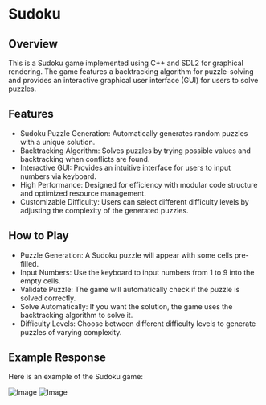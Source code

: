 # **Sudoku**

## **Overview**
This is a Sudoku game implemented using C++ and SDL2 for graphical rendering. The game features a backtracking algorithm for puzzle-solving and provides an interactive graphical user interface (GUI) for users to solve puzzles.

## **Features**
- Sudoku Puzzle Generation: Automatically generates random puzzles with a unique solution.
- Backtracking Algorithm: Solves puzzles by trying possible values and backtracking when conflicts are found.
- Interactive GUI: Provides an intuitive interface for users to input numbers via keyboard.
- High Performance: Designed for efficiency with modular code structure and optimized resource management.
- Customizable Difficulty: Users can select different difficulty levels by adjusting the complexity of the generated puzzles.

## **How to Play**
- Puzzle Generation: A Sudoku puzzle will appear with some cells pre-filled.
- Input Numbers: Use the keyboard to input numbers from 1 to 9 into the empty cells.
- Validate Puzzle: The game will automatically check if the puzzle is solved correctly.
- Solve Automatically: If you want the solution, the game uses the backtracking algorithm to solve it.
- Difficulty Levels: Choose between different difficulty levels to generate puzzles of varying complexity.

## **Example Response**
Here is an example of the Sudoku game:

![Image](https://github.com/user-attachments/assets/34b99203-7c0e-454b-9ea7-43566d3c1625)
![Image](https://github.com/user-attachments/assets/da569d0f-32b7-4ec0-81c8-888f69cf62e1)
